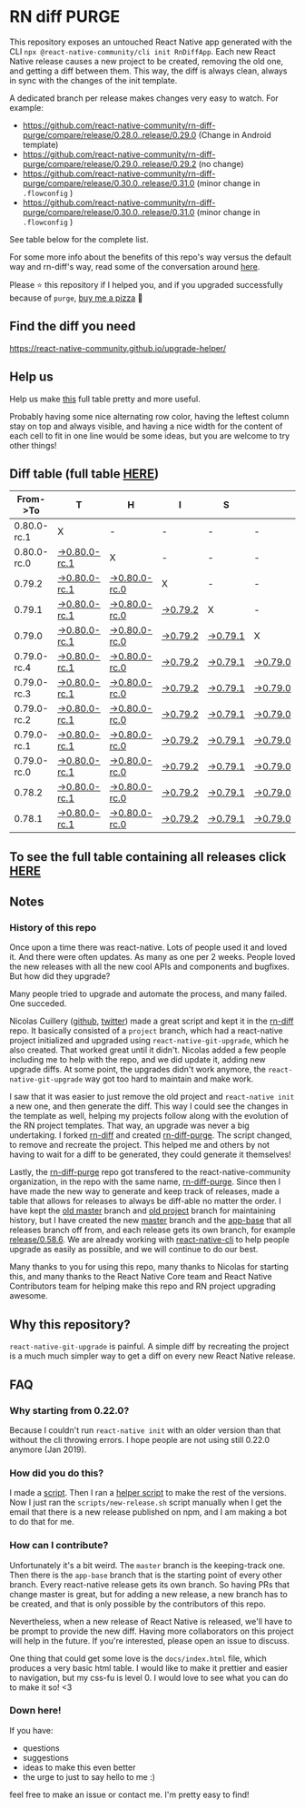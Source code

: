 # RN diff PURGE

This repository exposes an untouched React Native app generated with the CLI
`npx @react-native-community/cli init RnDiffApp`. Each new React Native release causes a new project to be created, removing the old one, and getting a diff between them. This way, the diff is always clean, always in sync with the changes of the init template.

A dedicated branch per release makes changes very easy
to watch. For example:

- https://github.com/react-native-community/rn-diff-purge/compare/release/0.28.0..release/0.29.0
  (Change in Android template)
- https://github.com/react-native-community/rn-diff-purge/compare/release/0.29.0..release/0.29.2
  (no change)
- https://github.com/react-native-community/rn-diff-purge/compare/release/0.30.0..release/0.31.0
  (minor change in `.flowconfig` )
- https://github.com/react-native-community/rn-diff-purge/compare/release/0.30.0..release/0.31.0
  (minor change in `.flowconfig` )

See table below for the complete list.

For some more info about the benefits of this repo's way versus the default way and rn-diff's way, read some of the conversation around [here](https://github.com/react-native-community/discussions-and-proposals/issues/68#issuecomment-452227478).

Please :star: this repository if I helped you, and if you upgraded successfully because of `purge`, [buy me a pizza](https://www.buymeacoffee.com/pvinis) :pizza:

## Find the diff you need

https://react-native-community.github.io/upgrade-helper/

## Help us

Help us make [this](https://react-native-community.github.io/rn-diff-purge) full table pretty and more useful.

Probably having some nice alternating row color, having the leftest column stay on top and always visible, and having a nice width for the content of each cell to fit in one line would be some ideas, but you are welcome to try other things!

## Diff table (full table [HERE](https://react-native-community.github.io/rn-diff-purge/))

| From->To    | T                                                                                                                         | H                                                                                                                         | I                                                                                                               | S                                                                                                               |                                                                                                                 | I                                                                                                                         | S                                                                                                                         |                                                                                                                           | C                                                                                                                         | O                                                                                                                    | O                                                                                                          | L |
| ----------- | ------------------------------------------------------------------------------------------------------------------------- | ------------------------------------------------------------------------------------------------------------------------- | --------------------------------------------------------------------------------------------------------------- | --------------------------------------------------------------------------------------------------------------- | --------------------------------------------------------------------------------------------------------------- | ------------------------------------------------------------------------------------------------------------------------- | ------------------------------------------------------------------------------------------------------------------------- | ------------------------------------------------------------------------------------------------------------------------- | ------------------------------------------------------------------------------------------------------------------------- | -------------------------------------------------------------------------------------------------------------------- | ---------------------------------------------------------------------------------------------------------- | - |
| 0.80.0-rc.1 | X                                                                                                                         | -                                                                                                                         | -                                                                                                               | -                                                                                                               | -                                                                                                               | -                                                                                                                         | -                                                                                                                         | -                                                                                                                         | -                                                                                                                         | -                                                                                                                    | -                                                                                                          | - |
| 0.80.0-rc.0 | [->0.80.0-rc.1](https://github.com/react-native-community/rn-diff-purge/compare/release/0.80.0-rc.0..release/0.80.0-rc.1) | X                                                                                                                         | -                                                                                                               | -                                                                                                               | -                                                                                                               | -                                                                                                                         | -                                                                                                                         | -                                                                                                                         | -                                                                                                                         | -                                                                                                                    | -                                                                                                          | - |
| 0.79.2      | [->0.80.0-rc.1](https://github.com/react-native-community/rn-diff-purge/compare/release/0.79.2..release/0.80.0-rc.1)      | [->0.80.0-rc.0](https://github.com/react-native-community/rn-diff-purge/compare/release/0.79.2..release/0.80.0-rc.0)      | X                                                                                                               | -                                                                                                               | -                                                                                                               | -                                                                                                                         | -                                                                                                                         | -                                                                                                                         | -                                                                                                                         | -                                                                                                                    | -                                                                                                          | - |
| 0.79.1      | [->0.80.0-rc.1](https://github.com/react-native-community/rn-diff-purge/compare/release/0.79.1..release/0.80.0-rc.1)      | [->0.80.0-rc.0](https://github.com/react-native-community/rn-diff-purge/compare/release/0.79.1..release/0.80.0-rc.0)      | [->0.79.2](https://github.com/react-native-community/rn-diff-purge/compare/release/0.79.1..release/0.79.2)      | X                                                                                                               | -                                                                                                               | -                                                                                                                         | -                                                                                                                         | -                                                                                                                         | -                                                                                                                         | -                                                                                                                    | -                                                                                                          | - |
| 0.79.0      | [->0.80.0-rc.1](https://github.com/react-native-community/rn-diff-purge/compare/release/0.79.0..release/0.80.0-rc.1)      | [->0.80.0-rc.0](https://github.com/react-native-community/rn-diff-purge/compare/release/0.79.0..release/0.80.0-rc.0)      | [->0.79.2](https://github.com/react-native-community/rn-diff-purge/compare/release/0.79.0..release/0.79.2)      | [->0.79.1](https://github.com/react-native-community/rn-diff-purge/compare/release/0.79.0..release/0.79.1)      | X                                                                                                               | -                                                                                                                         | -                                                                                                                         | -                                                                                                                         | -                                                                                                                         | -                                                                                                                    | -                                                                                                          | - |
| 0.79.0-rc.4 | [->0.80.0-rc.1](https://github.com/react-native-community/rn-diff-purge/compare/release/0.79.0-rc.4..release/0.80.0-rc.1) | [->0.80.0-rc.0](https://github.com/react-native-community/rn-diff-purge/compare/release/0.79.0-rc.4..release/0.80.0-rc.0) | [->0.79.2](https://github.com/react-native-community/rn-diff-purge/compare/release/0.79.0-rc.4..release/0.79.2) | [->0.79.1](https://github.com/react-native-community/rn-diff-purge/compare/release/0.79.0-rc.4..release/0.79.1) | [->0.79.0](https://github.com/react-native-community/rn-diff-purge/compare/release/0.79.0-rc.4..release/0.79.0) | X                                                                                                                         | -                                                                                                                         | -                                                                                                                         | -                                                                                                                         | -                                                                                                                    | -                                                                                                          | - |
| 0.79.0-rc.3 | [->0.80.0-rc.1](https://github.com/react-native-community/rn-diff-purge/compare/release/0.79.0-rc.3..release/0.80.0-rc.1) | [->0.80.0-rc.0](https://github.com/react-native-community/rn-diff-purge/compare/release/0.79.0-rc.3..release/0.80.0-rc.0) | [->0.79.2](https://github.com/react-native-community/rn-diff-purge/compare/release/0.79.0-rc.3..release/0.79.2) | [->0.79.1](https://github.com/react-native-community/rn-diff-purge/compare/release/0.79.0-rc.3..release/0.79.1) | [->0.79.0](https://github.com/react-native-community/rn-diff-purge/compare/release/0.79.0-rc.3..release/0.79.0) | [->0.79.0-rc.4](https://github.com/react-native-community/rn-diff-purge/compare/release/0.79.0-rc.3..release/0.79.0-rc.4) | X                                                                                                                         | -                                                                                                                         | -                                                                                                                         | -                                                                                                                    | -                                                                                                          | - |
| 0.79.0-rc.2 | [->0.80.0-rc.1](https://github.com/react-native-community/rn-diff-purge/compare/release/0.79.0-rc.2..release/0.80.0-rc.1) | [->0.80.0-rc.0](https://github.com/react-native-community/rn-diff-purge/compare/release/0.79.0-rc.2..release/0.80.0-rc.0) | [->0.79.2](https://github.com/react-native-community/rn-diff-purge/compare/release/0.79.0-rc.2..release/0.79.2) | [->0.79.1](https://github.com/react-native-community/rn-diff-purge/compare/release/0.79.0-rc.2..release/0.79.1) | [->0.79.0](https://github.com/react-native-community/rn-diff-purge/compare/release/0.79.0-rc.2..release/0.79.0) | [->0.79.0-rc.4](https://github.com/react-native-community/rn-diff-purge/compare/release/0.79.0-rc.2..release/0.79.0-rc.4) | [->0.79.0-rc.3](https://github.com/react-native-community/rn-diff-purge/compare/release/0.79.0-rc.2..release/0.79.0-rc.3) | X                                                                                                                         | -                                                                                                                         | -                                                                                                                    | -                                                                                                          | - |
| 0.79.0-rc.1 | [->0.80.0-rc.1](https://github.com/react-native-community/rn-diff-purge/compare/release/0.79.0-rc.1..release/0.80.0-rc.1) | [->0.80.0-rc.0](https://github.com/react-native-community/rn-diff-purge/compare/release/0.79.0-rc.1..release/0.80.0-rc.0) | [->0.79.2](https://github.com/react-native-community/rn-diff-purge/compare/release/0.79.0-rc.1..release/0.79.2) | [->0.79.1](https://github.com/react-native-community/rn-diff-purge/compare/release/0.79.0-rc.1..release/0.79.1) | [->0.79.0](https://github.com/react-native-community/rn-diff-purge/compare/release/0.79.0-rc.1..release/0.79.0) | [->0.79.0-rc.4](https://github.com/react-native-community/rn-diff-purge/compare/release/0.79.0-rc.1..release/0.79.0-rc.4) | [->0.79.0-rc.3](https://github.com/react-native-community/rn-diff-purge/compare/release/0.79.0-rc.1..release/0.79.0-rc.3) | [->0.79.0-rc.2](https://github.com/react-native-community/rn-diff-purge/compare/release/0.79.0-rc.1..release/0.79.0-rc.2) | X                                                                                                                         | -                                                                                                                    | -                                                                                                          | - |
| 0.79.0-rc.0 | [->0.80.0-rc.1](https://github.com/react-native-community/rn-diff-purge/compare/release/0.79.0-rc.0..release/0.80.0-rc.1) | [->0.80.0-rc.0](https://github.com/react-native-community/rn-diff-purge/compare/release/0.79.0-rc.0..release/0.80.0-rc.0) | [->0.79.2](https://github.com/react-native-community/rn-diff-purge/compare/release/0.79.0-rc.0..release/0.79.2) | [->0.79.1](https://github.com/react-native-community/rn-diff-purge/compare/release/0.79.0-rc.0..release/0.79.1) | [->0.79.0](https://github.com/react-native-community/rn-diff-purge/compare/release/0.79.0-rc.0..release/0.79.0) | [->0.79.0-rc.4](https://github.com/react-native-community/rn-diff-purge/compare/release/0.79.0-rc.0..release/0.79.0-rc.4) | [->0.79.0-rc.3](https://github.com/react-native-community/rn-diff-purge/compare/release/0.79.0-rc.0..release/0.79.0-rc.3) | [->0.79.0-rc.2](https://github.com/react-native-community/rn-diff-purge/compare/release/0.79.0-rc.0..release/0.79.0-rc.2) | [->0.79.0-rc.1](https://github.com/react-native-community/rn-diff-purge/compare/release/0.79.0-rc.0..release/0.79.0-rc.1) | X                                                                                                                    | -                                                                                                          | - |
| 0.78.2      | [->0.80.0-rc.1](https://github.com/react-native-community/rn-diff-purge/compare/release/0.78.2..release/0.80.0-rc.1)      | [->0.80.0-rc.0](https://github.com/react-native-community/rn-diff-purge/compare/release/0.78.2..release/0.80.0-rc.0)      | [->0.79.2](https://github.com/react-native-community/rn-diff-purge/compare/release/0.78.2..release/0.79.2)      | [->0.79.1](https://github.com/react-native-community/rn-diff-purge/compare/release/0.78.2..release/0.79.1)      | [->0.79.0](https://github.com/react-native-community/rn-diff-purge/compare/release/0.78.2..release/0.79.0)      | [->0.79.0-rc.4](https://github.com/react-native-community/rn-diff-purge/compare/release/0.78.2..release/0.79.0-rc.4)      | [->0.79.0-rc.3](https://github.com/react-native-community/rn-diff-purge/compare/release/0.78.2..release/0.79.0-rc.3)      | [->0.79.0-rc.2](https://github.com/react-native-community/rn-diff-purge/compare/release/0.78.2..release/0.79.0-rc.2)      | [->0.79.0-rc.1](https://github.com/react-native-community/rn-diff-purge/compare/release/0.78.2..release/0.79.0-rc.1)      | [->0.79.0-rc.0](https://github.com/react-native-community/rn-diff-purge/compare/release/0.78.2..release/0.79.0-rc.0) | X                                                                                                          | - |
| 0.78.1      | [->0.80.0-rc.1](https://github.com/react-native-community/rn-diff-purge/compare/release/0.78.1..release/0.80.0-rc.1)      | [->0.80.0-rc.0](https://github.com/react-native-community/rn-diff-purge/compare/release/0.78.1..release/0.80.0-rc.0)      | [->0.79.2](https://github.com/react-native-community/rn-diff-purge/compare/release/0.78.1..release/0.79.2)      | [->0.79.1](https://github.com/react-native-community/rn-diff-purge/compare/release/0.78.1..release/0.79.1)      | [->0.79.0](https://github.com/react-native-community/rn-diff-purge/compare/release/0.78.1..release/0.79.0)      | [->0.79.0-rc.4](https://github.com/react-native-community/rn-diff-purge/compare/release/0.78.1..release/0.79.0-rc.4)      | [->0.79.0-rc.3](https://github.com/react-native-community/rn-diff-purge/compare/release/0.78.1..release/0.79.0-rc.3)      | [->0.79.0-rc.2](https://github.com/react-native-community/rn-diff-purge/compare/release/0.78.1..release/0.79.0-rc.2)      | [->0.79.0-rc.1](https://github.com/react-native-community/rn-diff-purge/compare/release/0.78.1..release/0.79.0-rc.1)      | [->0.79.0-rc.0](https://github.com/react-native-community/rn-diff-purge/compare/release/0.78.1..release/0.79.0-rc.0) | [->0.78.2](https://github.com/react-native-community/rn-diff-purge/compare/release/0.78.1..release/0.78.2) | X |

## To see the full table containing all releases click [HERE](https://react-native-community.github.io/rn-diff-purge/)

## Notes

### History of this repo

Once upon a time there was react-native. Lots of people used it and loved it. And there were often updates. As many as one per 2 weeks. People loved the new releases with all the new cool APIs and components and bugfixes. But how did they upgrade?

Many people tried to upgrade and automate the process, and many failed. One succeded.

Nicolas Cuillery ([github](https://github.com/ncuillery), [twitter](https://twitter.com/ncuillery)) made a great script and kept it in the [rn-diff](https://github.com/ncuillery/rn-diff) repo. It basically consisted of a `project` branch, which had a react-native project initialized and upgraded using `react-native-git-upgrade`, which he also created. That worked great until it didn't. Nicolas added a few people including me to help with the repo, and we did update it, adding new upgrade diffs. At some point, the upgrades didn't work anymore, the `react-native-git-upgrade` way got too hard to maintain and make work.

I saw that it was easier to just remove the old project and `react-native init` a new one, and then generate the diff. This way I could see the changes in the template as well, helping my projects follow along with the evolution of the RN project templates. That way, an upgrade was never a big undertaking. I forked [rn-diff](https://github.com/ncuillery/rn-diff) and created [rn-diff-purge](https://github.com/react-native-community/rn-diff-purge). The script changed, to remove and recreate the project. This helped me and others by not having to wait for a diff to be generated, they could generate it themselves!

Lastly, the [rn-diff-purge](https://github.com/react-native-community/rn-diff-purge) repo got transfered to the react-native-community organization, in the repo with the same name, [rn-diff-purge](https://github.com/react-native-community/rn-diff-purge). Since then I have made the new way to generate and keep track of releases, made a table that allows for releases to always be diff-able no matter the order. I have kept the [old master](https://github.com/react-native-community/rn-diff-purge/tree/old/master) branch and [old project](https://github.com/react-native-community/rn-diff-purge/tree/old/project) branch for maintaining history, but I have created the new [master](https://github.com/react-native-community/rn-diff-purge/tree/master) branch and the [app-base](https://github.com/react-native-community/rn-diff-purge/tree/app-base) that all releases branch off from, and each release gets its own branch, for example [release/0.58.6](https://github.com/react-native-community/rn-diff-purge/tree/release/0.58.6). We are already working with [react-native-cli](https://github.com/react-native-community/react-native-cli) to help people upgrade as easily as possible, and we will continue to do our best.

Many thanks to you for using this repo, many thanks to Nicolas for starting this, and many thanks to the React Native Core team and React Native Contributors team for helping make this repo and RN project upgrading awesome.

## Why this repository?

`react-native-git-upgrade` is painful. A simple diff by recreating the project is a much much simpler way to get a diff on every new React Native release.

## FAQ

### Why starting from 0.22.0?

Because I couldn't run `react-native init` with an older version than that without the cli throwing errors. I hope people are not using still 0.22.0 anymore (Jan 2019).

### How did you do this?

I made a [script](https://github.com/react-native-community/rn-diff-purge/blob/master/scripts/new-release.sh). Then I ran a [helper script](https://github.com/react-native-community/rn-diff-purge/blob/master/scripts/new-release.sh) to make the rest of the versions.
Now I just ran the `scripts/new-release.sh` script manually when I get the email that there is a new release published on npm, and I am making a bot to do that for me.

### How can I contribute?

Unfortunately it's a bit weird. The `master` branch is the keeping-track one. Then there is the `app-base` branch that is the starting point of every other branch. Every react-native release gets its own branch. So having PRs that change master is great, but for adding a new release, a new branch has to be created, and that is only possible by the contributors of this repo.

Nevertheless, when a new release of React Native is released, we'll have to be prompt to provide
the new diff. Having more collaborators on this project will help in the future. If you're interested, please open an issue to discuss.

One thing that could get some love is the `docs/index.html` file, which produces a very basic html table. I would like to make it prettier and easier to navigation, but my css-fu is level 0. I would love to see what you can do to make it so! <3

### Down here!

If you have:

- questions
- suggestions
- ideas to make this even better
- the urge to just to say hello to me :)

feel free to make an issue or contact me. I'm pretty easy to find!
